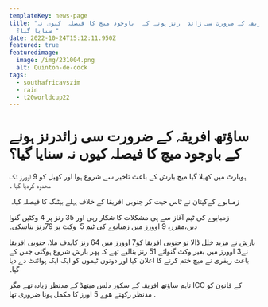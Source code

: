 ```yaml
---
templateKey: news-page
title: "ساؤتھ افریقہ کے ضرورت سی زائد  رنز ہونے کے  باوجود میچ کا فیصلہ  کیوں نہ
  سنایا گیا؟ "
date: 2022-10-24T15:12:11.950Z
featured: true
featuredimage:
  image: /img/231004.png
  alt: Quinton-de-cock
tags:
  - southafricavszim
  - rain
  - t20worldcup22
---
```

# ساؤتھ افریقہ کے ضرورت سی زائدرنز ہونے کے  باوجود میچ کا فیصلہ کیوں نہ سنایا گیا؟ 

<!--StartFragment-->

ہوبارٹ میں کھیلا گیا میچ بارش کے باعث تاخیر سے شروع ہوا اور کھیل کو 9 اوورز تک محدود کردیا گیا ۔

 زمبابوے کےکپتان نے ٹاس جیت کر جنوبی افریقا کے خلاف پہلے بیٹنگ کا فیصلہ کیا۔

<!--EndFragment-->

<!--StartFragment-->

زمبابوے کی ٹیم آغاز سے ہی مشکلات کا شکار رہی اور 35 رنز پر 4 وکٹیں گنوا دیں،مقررہ 9 اوورز میں زمبابوے کی ٹیم 5  وکٹ پر 79رنز بناسکی۔

بارش نے مزید خلل ڈالا تو جنوبی افریقا کو7 اوورز میں 64 رنز کاہدف ملا، جنوبی افریقا نے3 اوورز میں بغیر وکٹ گنوائے 51 رنز بنالیے تھے کہ پھر بارش شروع ہوگئی جس کے باعث ریفری نے میچ ختم کرنے کا اعلان کیا اور دونوں ٹیموں کو ایک ایک پوائنٹ دے دیا گیا۔

<!--EndFragment-->

تاہم ساؤتھ افریقہ کے سکور دلس میتھڈ کے مدنظر  زیادہ تھے مگر ICC کے قانون کو مدنظر رکھتے ھوے 5 اورز کا مکمل ہونا ضروری تھا .